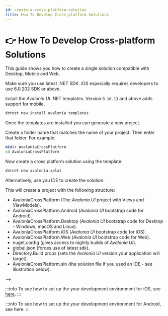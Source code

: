 ```yaml
---
id: create-a-cross-platform-solution
title: How To Develop Cross-platform Solutions
---
```



# 👉 How To Develop Cross-platform Solutions

This guide shows you how to create a single solution compatible with Desktop, Mobile and Web.

Make sure you use latest .NET SDK. iOS especially requires developers to use 6.0.202 SDK or above.

Install the _Avalonia UI_ .NET templates. Version `0.10.13` and above adds support for mobile.

```bash
dotnet new install avalonia.templates
```

Once the templates are installed you can generate a new project.

Create a folder name that matches the name of your project. Then enter that folder. For example:

```bash
mkdir AvaloniaCrossPlatform
cd AvaloniaCrossPlatform
```

Now create a cross platform solution using the template:

```bash
dotnet new avalonia.xplat
```

Alternatively, use you IDE to create the solution.

This will create a project with the following structure:

* AvaloniaCrossPlatform (The _Avalonia UI_ project with Views and ViewModels).
* AvaloniaCrossPlatform.Android (_Avalonia UI_ bootstrap code for Android).
* AvaloniaCrossPlatform.Desktop (_Avalonia UI_ bootstrap code for Desktop - Windows, macOS and Linux).
* AvaloniaCrossPlatform.iOS (_Avalonia UI_ bootstrap code for iOS).
* AvaloniaCrossPlatform.Web (_Avalonia UI_ bootstrap code for Web).
* nuget.config (gives access to nightly builds of _Avalonia UI_).
* global.json (forces use of latest sdk).
* Directory.Build.props (sets the _Avalonia UI_ version your application will target).
* AvaloniaCrossPlatform.sln (the solution file if you used an IDE - see illustration below).

<!--<!--<figure><img src="../../.gitbook/assets/image (7).png" alt=""><figcaption></figcaption></figure>-->-->

:::info
To see how to set up the your development environment for iOS, see [here](ios/setting-up-your-developer-environment-for-ios.md).
:::

:::info
To see how to set up the your development environment for Android, see here.
:::
